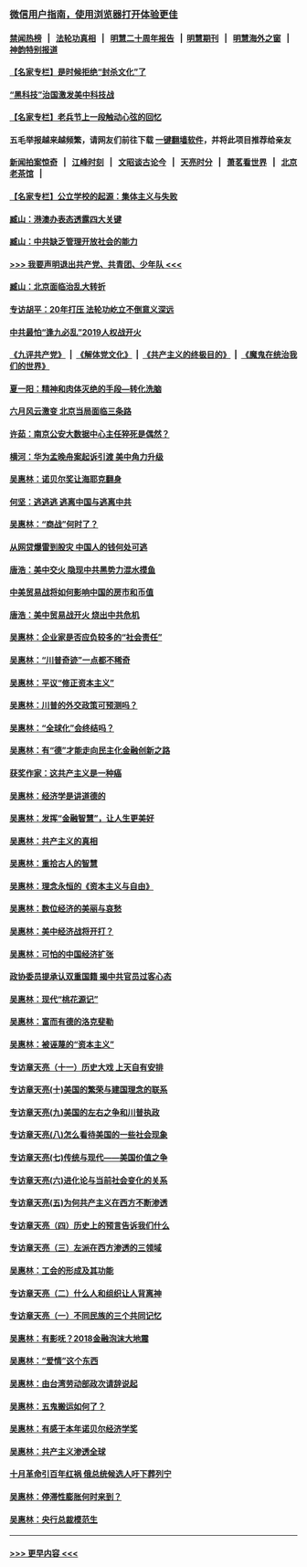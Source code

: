 ### [微信用户指南，使用浏览器打开体验更佳](https://github.com/gfw-breaker/banned-news1/blob/master/indexes/wechat-guide.md?t=0)
#### [禁闻热榜](热点新闻.md?t=0)  &nbsp;&nbsp;|&nbsp;&nbsp; [法轮功真相](https://github.com/gfw-breaker/truth/blob/master/README.md?t=0) &nbsp;&nbsp;|&nbsp;&nbsp; [明慧二十周年报告](https://github.com/gfw-breaker/mh-reports/blob/master/README.md?t=0) &nbsp;&nbsp;|&nbsp;&nbsp;[明慧期刊](https://github.com/gfw-breaker/mh-qikan) &nbsp;&nbsp;|&nbsp;&nbsp; [明慧海外之窗](https://github.com/gfw-breaker/mh-news/blob/master/README.md?t=0) &nbsp;&nbsp;|&nbsp;&nbsp; [神韵特别报道](https://github.com/gfw-breaker/mh-news/blob/master/shenyun.md?t=0)
#### [【名家专栏】是时候拒绝“封杀文化”了](../pages/nsc423/n11814093.md?t=02102355) 
#### [“黑科技”治国激发美中科技战](../pages/nsc423/n11638056.md?t=02102355) 
#### [【名家专栏】老兵节上一段触动心弦的回忆](../pages/nsc423/n11646016.md?t=02102355) 
#### 五毛举报越来越频繁，请网友们前往下载 [一键翻墙软件](https://github.com/gfw-breaker/ssr-accounts)，并将此项目推荐给亲友
#### [新闻拍案惊奇](https://github.com/gfw-breaker/banned-news1/blob/master/pages/link4.md) &nbsp;&nbsp;|&nbsp;&nbsp; [江峰时刻](https://github.com/gfw-breaker/banned-news1/blob/master/pages/link4.md) &nbsp;&nbsp;|&nbsp;&nbsp; [文昭谈古论今](https://github.com/gfw-breaker/banned-news1/blob/master/pages/link4.md) &nbsp;&nbsp;|&nbsp;&nbsp; [天亮时分](https://github.com/gfw-breaker/banned-news1/blob/master/pages/link4.md) &nbsp;&nbsp;|&nbsp;&nbsp; [萧茗看世界](https://github.com/gfw-breaker/banned-news1/blob/master/pages/link4.md) &nbsp;&nbsp;|&nbsp;&nbsp; [北京老茶馆](https://github.com/gfw-breaker/banned-news1/blob/master/pages/link4.md) &nbsp;&nbsp;|&nbsp;&nbsp; 
#### [【名家专栏】公立学校的起源：集体主义与失败](../pages/nsc423/n11601833.md?t=02102355) 
#### [臧山：港澳办表态透露四大关键](../pages/nsc423/n11421628.md?t=02102355) 
#### [臧山：中共缺乏管理开放社会的能力](../pages/nsc423/n11407457.md?t=02102355) 
#### [>>> 我要声明退出共产党、共青团、少年队 <<<](https://github.com/begood0513/goodnews/blob/master/quit/letter.md) 
#### [臧山：北京面临治乱大转折](../pages/nsc423/n11406895.md?t=02102355) 
#### [专访胡平：20年打压 法轮功屹立不倒意义深远](../pages/nsc423/n11398800.md?t=02102355) 
#### [中共最怕“逢九必乱”2019人权战开火](../pages/nsc423/n11385248.md?t=02102355) 
#### [《九评共产党》](https://github.com/begood0513/9ping.md/blob/master/README.md) &nbsp;|&nbsp; [《解体党文化》](../../../../jtdwh.md/blob/master/README.md)  &nbsp;|&nbsp; [《共产主义的终极目的》](../../../../gczydzjmd.md/blob/master/README.md) &nbsp;|&nbsp; [《魔鬼在统治我们的世界》](../../../../mgztzwmdsj.md/blob/master/README.md) 
#### [夏一阳：精神和肉体灭绝的手段—转化洗脑](../pages/nsc423/n11368250.md?t=02102355) 
#### [六月风云激变 北京当局面临三条路](../pages/nsc423/n11313668.md?t=02102355) 
#### [许茹：南京公安大数据中心主任猝死是偶然？](../pages/nsc423/n11064744.md?t=02102355) 
#### [横河：华为孟晚舟案起诉引渡 美中角力升级](../pages/nsc423/n11027230.md?t=02102355) 
#### [吴惠林：诺贝尔奖让海耶克翻身](../pages/nsc423/n10890049.md?t=02102355) 
#### [何坚：逃逃逃 逃离中国与逃离中共](../pages/nsc423/n10592891.md?t=02102355) 
#### [吴惠林：“商战”何时了？](../pages/nsc423/n10573558.md?t=02102355) 
#### [从网贷爆雷到股灾 中国人的钱何处可逃](../pages/nsc423/n10572800.md?t=02102355) 
#### [唐浩：美中交火 隐现中共黑势力混水摸鱼](../pages/nsc423/n10544040.md?t=02102355) 
#### [中美贸易战将如何影响中国的房市和币值](../pages/nsc423/n10543697.md?t=02102355) 
#### [唐浩：美中贸易战开火 烧出中共危机](../pages/nsc423/n10540126.md?t=02102355) 
#### [吴惠林：企业家是否应负较多的“社会责任”](../pages/nsc423/n10535022.md?t=02102355) 
#### [吴惠林：“川普奇迹”一点都不稀奇](../pages/nsc423/n10512808.md?t=02102355) 
#### [吴惠林：平议“修正资本主义”](../pages/nsc423/n10495724.md?t=02102355) 
#### [吴惠林：川普的外交政策可预测吗？](../pages/nsc423/n10462387.md?t=02102355) 
#### [吴惠林：“全球化”会终结吗？](../pages/nsc423/n10452838.md?t=02102355) 
#### [吴惠林：有“德”才能走向民主化金融创新之路](../pages/nsc423/n10432292.md?t=02102355) 
#### [获奖作家：这共产主义是一种癌](../pages/nsc423/n10431541.md?t=02102355) 
#### [吴惠林：经济学是讲道德的](../pages/nsc423/n10398014.md?t=02102355) 
#### [吴惠林：发挥“金融智慧”，让人生更美好](../pages/nsc423/n10375019.md?t=02102355) 
#### [吴惠林：共产主义的真相](../pages/nsc423/n10351394.md?t=02102355) 
#### [吴惠林：重拾古人的智慧](../pages/nsc423/n10337691.md?t=02102355) 
#### [吴惠林：理念永恒的《资本主义与自由》](../pages/nsc423/n10316274.md?t=02102355) 
#### [吴惠林：数位经济的美丽与哀愁](../pages/nsc423/n10292946.md?t=02102355) 
#### [吴惠林：美中经济战将开打？](../pages/nsc423/n10258825.md?t=02102355) 
#### [吴惠林：可怕的中国经济扩张](../pages/nsc423/n10219147.md?t=02102355) 
#### [政协委员提承认双重国籍 揭中共官员过客心态](../pages/nsc423/n10208809.md?t=02102355) 
#### [吴惠林：现代“桃花源记”](../pages/nsc423/n10185234.md?t=02102355) 
#### [吴惠林：富而有德的洛克斐勒](../pages/nsc423/n10142264.md?t=02102355) 
#### [吴惠林：被诬蔑的“资本主义”](../pages/nsc423/n10124816.md?t=02102355) 
#### [专访章天亮（十一）历史大戏 上天自有安排](../pages/nsc423/n10094905.md?t=02102355) 
#### [专访章天亮(十)美国的繁荣与建国理念的联系](../pages/nsc423/n10094899.md?t=02102355) 
#### [专访章天亮(九)美国的左右之争和川普执政](../pages/nsc423/n10094889.md?t=02102355) 
#### [专访章天亮(八)怎么看待美国的一些社会现象](../pages/nsc423/n10094857.md?t=02102355) 
#### [专访章天亮(七)传统与现代——美国价值之争](../pages/nsc423/n10093140.md?t=02102355) 
#### [专访章天亮(六)进化论与当前社会变化的关系](../pages/nsc423/n10092036.md?t=02102355) 
#### [专访章天亮(五)为何共产主义在西方不断渗透](../pages/nsc423/n10083620.md?t=02102355) 
#### [专访章天亮（四）历史上的预言告诉我们什么](../pages/nsc423/n10083606.md?t=02102355) 
#### [专访章天亮（三）左派在西方渗透的三领域](../pages/nsc423/n10081115.md?t=02102355) 
#### [吴惠林：工会的形成及其功能](../pages/nsc423/n10080633.md?t=02102355) 
#### [专访章天亮（二）什么人和组织让人背离神](../pages/nsc423/n10076637.md?t=02102355) 
#### [专访章天亮（一）不同民族的三个共同记忆](../pages/nsc423/n10074188.md?t=02102355) 
#### [吴惠林：有影呒？2018金融泡沫大地震](../pages/nsc423/n10040534.md?t=02102355) 
#### [吴惠林：“爱情”这个东西](../pages/nsc423/n10019423.md?t=02102355) 
#### [吴惠林：由台湾劳动部政次请辞说起](../pages/nsc423/n9979679.md?t=02102355) 
#### [吴惠林：五鬼搬运如何了？](../pages/nsc423/n9925338.md?t=02102355) 
#### [吴惠林：有感于本年诺贝尔经济学奖](../pages/nsc423/n9871883.md?t=02102355) 
#### [吴惠林：共产主义渗透全球](../pages/nsc423/n9812748.md?t=02102355) 
#### [十月革命引百年红祸 俄总统候选人吁下葬列宁](../pages/nsc423/n9810182.md?t=02102355) 
#### [吴惠林：停滞性膨胀何时来到？](../pages/nsc423/n9764136.md?t=02102355) 
#### [吴惠林：央行总裁模范生](../pages/nsc423/n9728134.md?t=02102355) 

----
#### [ >>> 更早内容 <<< ](../indexes/nsc423-earlier.md)
